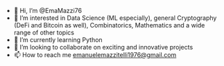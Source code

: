 - 👋 Hi, I’m @EmaMazzi76
- 👀 I’m interested in Data Science (ML especially), general Cryptography (DeFi and Bitcoin as well), Combinatorics, Mathematics and a wide range of other topics 
- 🌱 I’m currently learning Python
- 💞️ I’m looking to collaborate on exciting and innovative projects
- 📫 How to reach me emanuelemazzitelli1976@gmail.com

<!---
EmaMazzi76/EmaMazzi76 is a ✨ special ✨ repository because its `README.md` (this file) appears on your GitHub profile.
You can click the Preview link to take a look at your changes.
--->
